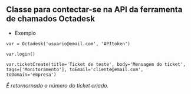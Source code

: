 ## Classe para contectar-se na API da ferramenta de chamados Octadesk

* Exemplo 

`var = Octadesk('usuario@email.com', 'APItoken')`

`var.login()`

`var.ticketCreate(title='Ticket de teste', body='Mensagem do ticket', tags=['Monitoramento'], toEmail='cliente@email.com', toDomain='empresa')`

_É retornornado o número do ticket criado._ 
